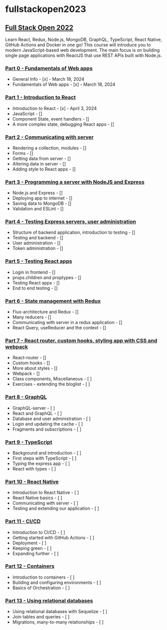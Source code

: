 # fullstackopen2023

## [Full Stack Open 2022](https://fullstackopen.com/en/)

Learn React, Redux, Node.js, MongoDB, GraphQL, TypeScript, React Native, GitHub Actions and Docker in one go! This course will introduce you to modern JavaScript-based web development. The main focus is on building single page applications with ReactJS that use REST APIs built with Node.js.

### [Part 0 - Fundamentals of Web apps](https://fullstackopen.com/en/part0)

- General Info - [x] - March 18, 2024
- Fundamentals of Web apps - [x] - March 18, 2024

### [Part 1 - Introduction to React](https://fullstackopen.com/en/part1)

- Introduction to React - [x] - April 3, 2024
- JavaScript - []
- Component State, event handlers - []
- A more complex state, debugging React apps - []

### [Part 2 - Communicating with server](https://fullstackopen.com/en/part2)

- Rendering a collection, modules - []
- Forms - []
- Getting data from server - []
- Altering data in server - []
- Adding style to React apps - []

### [Part 3 - Programming a server with NodeJS and Express](https://fullstackopen.com/en/part3)

- Node.js and Express - []
- Deploying app to internet - []
- Saving data to MongoDB - []
- Validation and ESLint - []

### [Part 4 - Testing Express servers, user administration](https://fullstackopen.com/en/part4)

- Structure of backend application, introduction to testing - []
- Testing and backend - []
- User administration - []
- Token administration - []

### [Part 5 - Testing React apps](https://fullstackopen.com/en/part5)

- Login in frontend - []
- props.children and proptypes - []
- Testing React apps - []
- End to end testing - []

### [Part 6 - State management with Redux](https://fullstackopen.com/en/part6)

- Flux-architecture and Redux - []
- Many reducers - []
- Communicating with server in a redux application - []
- React Query, useReducer and the context - []

### [Part 7 - React router, custom hooks, styling app with CSS and webpack](https://fullstackopen.com/en/part7)

- React-router - []
- Custom hooks - []
- More about styles - []
- Webpack - []
- Class components, Miscellaneous - [ ]
- Exercises - extending the bloglist - [ ]

### [Part 8 - GraphQL](https://fullstackopen.com/en/part8)

- GraphQL-server - [ ]
- React and GraphQL - [ ]
- Database and user administration - [ ]
- Login and updating the cache - [ ]
- Fragments and subscriptions - [ ]

### [Part 9 - TypeScript](https://fullstackopen.com/en/part9)

- Background and introduction - [ ]
- First steps with TypeScript - [ ]
- Typing the express app - [ ]
- React with types - [ ]

### [Part 10 - React Native](https://fullstackopen.com/en/part10)

- Introduction to React Native - [ ]
- React Native basics - [ ]
- Communicating with server - [ ]
- Testing and extending our application - [ ]

### [Part 11 - CI/CD](https://fullstackopen.com/en/part11)

- Introduction to CI/CD - [ ]
- Getting started with GitHub Actions - [ ]
- Deployment - [ ]
- Keeping green - [ ]
- Expanding further - [ ]

### [Part 12 - Containers](https://fullstackopen.com/en/part12)

- Introduction to containers - [ ]
- Building and configuring environments - [ ]
- Basics of Orchestration - [ ]

### [Part 13 - Using relational databases](https://fullstackopen.com/en/part13)

- Using relational databases with Sequelize - [ ]
- Join tables and queries - [ ]
- Migrations, many-to-many relationships - [ ]
